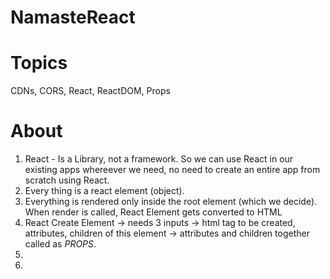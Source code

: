 # NamasteReact
# Topics
CDNs, CORS, React, ReactDOM, Props

# About
1. React - Is a Library, not a framework. So we can use React in our existing apps whereever we need, no need to create an entire app from scratch using React.
2. Every thing is a react element (object).
3. Everything is rendered only inside the root element (which we decide). When render is called, React Element gets converted to HTML
4. React Create Element -> needs 3 inputs -> html tag to be created, attributes, children of this element -> attributes and children together called as *PROPS*.
5. 
6. 
